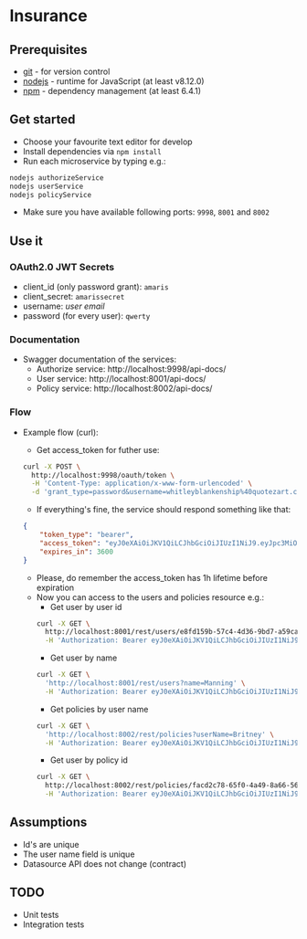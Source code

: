 # Insurance

## Prerequisites

- [git](http://git-scm.com/downloads) - for version control
- [nodejs](https://nodejs.org/en/download/) - runtime for JavaScript (at least v8.12.0)
- [npm](https://docs.npmjs.com/cli/install) - dependency management (at least 6.4.1)

## Get started

- Choose your favourite text editor for develop
- Install dependencies via `npm install`
- Run each microservice by typing e.g.:

```bash
nodejs authorizeService
nodejs userService
nodejs policyService
```

- Make sure you have available following ports: `9998`, `8001` and `8002`

## Use it

### OAuth2.0 JWT Secrets

- client_id (only password grant): `amaris`
- client_secret: `amarissecret`
- username: _user email_
- password (for every user): `qwerty`

### Documentation

- Swagger documentation of the services:
  - Authorize service: http://localhost:9998/api-docs/
  - User service: http://localhost:8001/api-docs/
  - Policy service: http://localhost:8002/api-docs/
  
### Flow

- Example flow (curl):
  - Get access_token for futher use:
  
  ```bash
  curl -X POST \
    http://localhost:9998/oauth/token \
    -H 'Content-Type: application/x-www-form-urlencoded' \
    -d 'grant_type=password&username=whitleyblankenship%40quotezart.com&password=qwerty&client_id=amaris&client_secret=amarissecret'
  ```

  - If everything's fine, the service should respond something like that:
  ```json
  {
      "token_type": "bearer",
      "access_token": "eyJ0eXAiOiJKV1QiLCJhbGciOiJIUzI1NiJ9.eyJpc3MiOiJhbWFyaXMiLCJ1c2VybmFtZSI6IjAxNzg5MTRjLTU0OGItNGE0Yy1iOTE4LTQ3ZDZhMzkxNTMwYyIsInJvbGUiOiJhZG1pbiIsImV4cCI6MTUzODkxMDc2MSwiaWF0IjoxNTM4OTA3MTYwfQ.vZMI-gJy0-j0m_Ct4jiL16qd7LJPtGgLnwcFV-96O54",
      "expires_in": 3600
  }
  ```
  - Please, do remember the access_token has 1h lifetime before expiration
  - Now you can access to the users and policies resource e.g.:
    - Get user by user id
    ```bash
    curl -X GET \
      http://localhost:8001/rest/users/e8fd159b-57c4-4d36-9bd7-a59ca13057bb \
      -H 'Authorization: Bearer eyJ0eXAiOiJKV1QiLCJhbGciOiJIUzI1NiJ9.eyJpc3MiOiJhbWFyaXMiLCJ1c2VybmFtZSI6IjAxNzg5MTRjLTU0OGItNGE0Yy1iOTE4LTQ3ZDZhMzkxNTMwYyIsInJvbGUiOiJhZG1pbiIsImV4cCI6MTUzODkxMDc2MSwiaWF0IjoxNTM4OTA3MTYwfQ.vZMI-gJy0-j0m_Ct4jiL16qd7LJPtGgLnwcFV-96O54'
    ```
    - Get user by name
    ```bash
    curl -X GET \
      'http://localhost:8001/rest/users?name=Manning' \
      -H 'Authorization: Bearer eyJ0eXAiOiJKV1QiLCJhbGciOiJIUzI1NiJ9.eyJpc3MiOiJhbWFyaXMiLCJ1c2VybmFtZSI6IjAxNzg5MTRjLTU0OGItNGE0Yy1iOTE4LTQ3ZDZhMzkxNTMwYyIsInJvbGUiOiJhZG1pbiIsImV4cCI6MTUzODkxMDc2MSwiaWF0IjoxNTM4OTA3MTYwfQ.vZMI-gJy0-j0m_Ct4jiL16qd7LJPtGgLnwcFV-96O54'
    ```
    - Get policies by user name
    ```bash
    curl -X GET \
      'http://localhost:8002/rest/policies?userName=Britney' \
      -H 'Authorization: Bearer eyJ0eXAiOiJKV1QiLCJhbGciOiJIUzI1NiJ9.eyJpc3MiOiJhbWFyaXMiLCJ1c2VybmFtZSI6IjAxNzg5MTRjLTU0OGItNGE0Yy1iOTE4LTQ3ZDZhMzkxNTMwYyIsInJvbGUiOiJhZG1pbiIsImV4cCI6MTUzODkxMDc2MSwiaWF0IjoxNTM4OTA3MTYwfQ.vZMI-gJy0-j0m_Ct4jiL16qd7LJPtGgLnwcFV-96O54'
    ```
    - Get user by policy id
    ```bash
    curl -X GET \
      http://localhost:8002/rest/policies/facd2c78-65f0-4a49-8a66-560109d263bc/user \
      -H 'Authorization: Bearer eyJ0eXAiOiJKV1QiLCJhbGciOiJIUzI1NiJ9.eyJpc3MiOiJhbWFyaXMiLCJ1c2VybmFtZSI6IjAxNzg5MTRjLTU0OGItNGE0Yy1iOTE4LTQ3ZDZhMzkxNTMwYyIsInJvbGUiOiJhZG1pbiIsImV4cCI6MTUzODkxMDc2MSwiaWF0IjoxNTM4OTA3MTYwfQ.vZMI-gJy0-j0m_Ct4jiL16qd7LJPtGgLnwcFV-96O54'
    ```

## Assumptions

- Id's are unique
- The user name field is unique
- Datasource API does not change (contract)

## TODO

- Unit tests
- Integration tests
